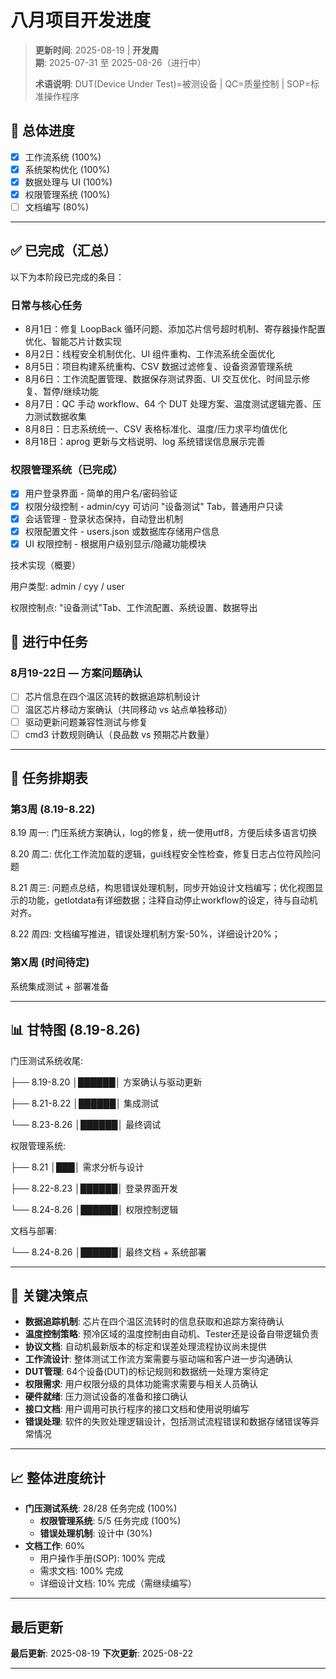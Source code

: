 # 八月项目开发进度

> **更新时间**: 2025-08-19 | **开发周期**: 2025-07-31 至 2025-08-26（进行中）
>
> **术语说明**: DUT(Device Under Test)=被测设备 | QC=质量控制 | SOP=标准操作程序

## 🎯 总体进度

- [X] 工作流系统 (100%)
- [X] 系统架构优化 (100%)
- [X] 数据处理与 UI (100%)
- [X] 权限管理系统 (100%)
- [ ] 文档编写 (80%)

---

## ✅ 已完成（汇总）

以下为本阶段已完成的条目：

### 日常与核心任务

- 8月1日：修复 LoopBack 循环问题、添加芯片信号超时机制、寄存器操作配置优化、智能芯片计数实现
- 8月2日：线程安全机制优化、UI 组件重构、工作流系统全面优化
- 8月5日：项目构建系统重构、CSV 数据过滤修复、设备资源管理系统
- 8月6日：工作流配置管理、数据保存测试界面、UI 交互优化、时间显示修复、暂停/继续功能
- 8月7日：QC 手动 workflow、64 个 DUT 处理方案、温度测试逻辑完善、压力测试数据收集
- 8月8日：日志系统统一、CSV 表格标准化、温度/压力求平均值优化
- 8月18日：aprog 更新与文档说明、log 系统错误信息展示完善

### 权限管理系统（已完成）

- [X] 用户登录界面 - 简单的用户名/密码验证
- [X] 权限分级控制 - admin/cyy 可访问 "设备测试" Tab，普通用户只读
- [X] 会话管理 - 登录状态保持，自动登出机制
- [X] 权限配置文件 - users.json 或数据库存储用户信息
- [X] UI 权限控制 - 根据用户级别显示/隐藏功能模块

技术实现（概要）

用户类型: admin / cyy / user

权限控制点: "设备测试"Tab、工作流配置、系统设置、数据导出

## 🔄 进行中任务

### 8月19-22日 — 方案问题确认

- [ ] 芯片信息在四个温区流转的数据追踪机制设计
- [ ] 温区芯片移动方案确认（共同移动 vs 站点单独移动）
- [ ] 驱动更新问题兼容性测试与修复
- [ ] cmd3 计数规则确认（良品数 vs 预期芯片数量）

---

## 📅 任务排期表

### 第3周 (8.19-8.22)

8.19 周一: 门压系统方案确认，log的修复，统一使用utf8，方便后续多语言切换

8.20 周二: 优化工作流加载的逻辑，gui线程安全性检查，修复日志占位符风险问题

8.21 周三: 问题点总结，构思错误处理机制，同步开始设计文档编写；优化视图显示的功能，getlotdata有详细数据；注释自动停止workflow的设定，待与自动机对齐。

8.22 周四: 文档编写推进，错误处理机制方案-50%，详细设计20%；

### 第X周 (时间待定)

系统集成测试 + 部署准备

---

## 📊 甘特图 (8.19-8.26)

门压测试系统收尾:

├── 8.19-8.20 │██████│ 方案确认与驱动更新

├── 8.21-8.22 │██████│ 集成测试

└── 8.23-8.26 │██████│ 最终调试

权限管理系统:

├── 8.21      │███│    需求分析与设计

├── 8.22-8.23 │██████│ 登录界面开发

└── 8.24-8.26 │██████│ 权限控制逻辑

文档与部署:

└── 8.24-8.26 │██████│ 最终文档 + 系统部署

---

## 🚨 关键决策点

- **数据追踪机制**: 芯片在四个温区流转时的信息获取和追踪方案待确认
- **温度控制策略**: 预冷区域的温度控制由自动机、Tester还是设备自带逻辑负责
- **协议文档**: 自动机最新版本的标定和误差处理流程协议尚未提供
- **工作流设计**: 整体测试工作流方案需要与驱动端和客户进一步沟通确认
- **DUT管理**: 64个设备(DUT)的标记规则和数据统一处理方案待定
- **权限需求**: 用户权限分级的具体功能需求需要与相关人员确认
- **硬件就绪**: 压力测试设备的准备和接口确认
- **接口文档**: 用户调用可执行程序的接口文档和使用说明编写
- **错误处理**: 软件的失败处理逻辑设计，包括测试流程错误和数据存储错误等异常情况

---

## 📈 整体进度统计

- **门压测试系统**: 28/28 任务完成 (100%)
  - **权限管理系统**: 5/5 任务完成 (100%)
  - **错误处理机制**: 设计中 (30%)
- **文档工作**: 60%
  - 用户操作手册(SOP): 100% 完成
  - 需求文档: 100% 完成
  - 详细设计文档: 10% 完成（需继续编写）

---

## 最后更新

**最后更新**: 2025-08-19
**下次更新**: 2025-08-22

---

